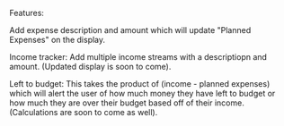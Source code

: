 Features:

Add expense description and amount which will update "Planned Expenses" on the display.

Income tracker:
Add multiple income streams with a descriptiopn and amount. (Updated display is soon to come).

Left to budget:
This takes the product of (income - planned expenses) which will alert the user of how much money they have left to budget or how much they are over their budget based off of their income.
(Calculations are soon to come as well).
